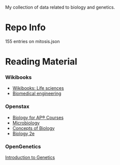 My collection of data related to biology and genetics.

# Repo Info

155 entries on mitosis.json

# Reading Material

### Wikibooks
- [Wikibooks: Life sciences](https://en.wikibooks.org/wiki/Shelf:Life_sciences)
- [Biomedical engineering](https://en.wikibooks.org/wiki/Shelf:Biomedical_engineering)

### Openstax
- [Biology for AP® Courses](https://openstax.org/details/books/biology-ap-courses)
- [Microbiology](https://openstax.org/details/books/microbiology)
- [Concepts of Biology](https://openstax.org/details/books/concepts-biology)
- [Biology 2e](https://openstax.org/details/books/biology-2e)

### OpenGenetics
[Introduction to Genetics](https://opengenetics.pressbooks.tru.ca/)
